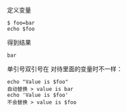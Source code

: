 定义变量

```
$ foo=bar
echo $foo
```

得到结果

```
bar
```



单引号双引号在 对待里面的变量时不一样：

```
echo "Value is $foo"
自动替换 > value is bar
echo 'Value is $foo'
不会替换 > value is $foo
```

